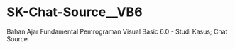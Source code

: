 # SK-Chat-Source__VB6
Bahan Ajar Fundamental Pemrograman Visual Basic 6.0 - Studi Kasus; Chat Source
